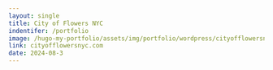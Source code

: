 ```yaml
---
layout: single
title: City of Flowers NYC
indentifer: /portfolio
image: /hugo-my-portfolio/assets/img/portfolio/wordpress/cityofflowersnyc.webp
link: cityofflowersnyc.com
date: 2024-08-3
---
```

